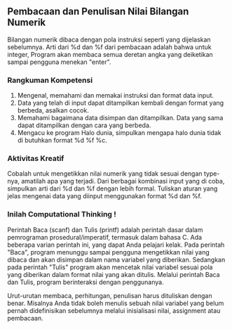 ## Pembacaan dan Penulisan Nilai Bilangan Numerik
Bilangan numerik dibaca dengan pola instruksi seperti yang dijelaskan sebelumnya. Arti dari %d dan %f dari pembacaan adalah bahwa untuk integer, Program akan membaca semua deretan angka yang deiketikan sampai pengguna menekan "enter".

### Rangkuman Kompetensi 
1. Mengenal, memahami dan memakai instruksi dan format data input.
2. Data yang telah di input dapat ditampilkan kembali dengan format yang berbeda, asalkan cocok.
3. Memahami bagaimana data disimpan dan ditampilkan. Data yang sama dapat ditampilkan dengan cara yang berbeda.
4. Mengacu ke program Halo dunia, simpulkan mengapa halo dunia tidak di butuhkan format %d %f %c.

### Aktivitas Kreatif 
Cobalah untuk mengetikkan nilai numerik yang tidak sesuai dengan type-nya, amatilah apa yang terjadi. Dari berbagai kombinasi input yang di coba, simpulkan arti dari %d dan %f dengan lebih formal. Tuliskan aturan yang jelas mengenai data yang diinput menggunakan format %d dan %f.

### Inilah Computational Thinking !
Perintah Baca (scanf) dan Tulis (printf) adalah perintah dasar dalam pemrograman prosedural/imperatif, termasuk dalam bahasa C. Ada beberapa varian perintah ini, yang dapat Anda pelajari kelak. Pada perintah "Baca", program menunggu sampai pengguna mengetikkan nilai yang dibaca dan akan disimpan dalam nama variabel yang diberikan. Sedangkan pada perintah "Tulis" program akan mencetak nilai variabel sesuai pola yang diberikan dalam format nilai yang akan ditulis. Melalui perintah Baca dan Tulis, program berinteraksi dengan penggunanya.

Urut-urutan membaca, perhitungan, penulisan harus dituliskan dengan benar. Misalnya Anda tidak boleh menulis sebuah nilai variabel yang belum pernah didefinisikan sebelumnya melalui inisialisasi nilai, assignment atau pembacaan.